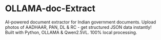 # OLLAMA-doc-Extract
AI-powered document extractor for Indian government documents. Upload photos of AADHAAR, PAN, DL &amp; RC - get structured JSON data instantly! Built with Python, OLLAMA &amp; Qwen2.5VL. 100% local processing.
